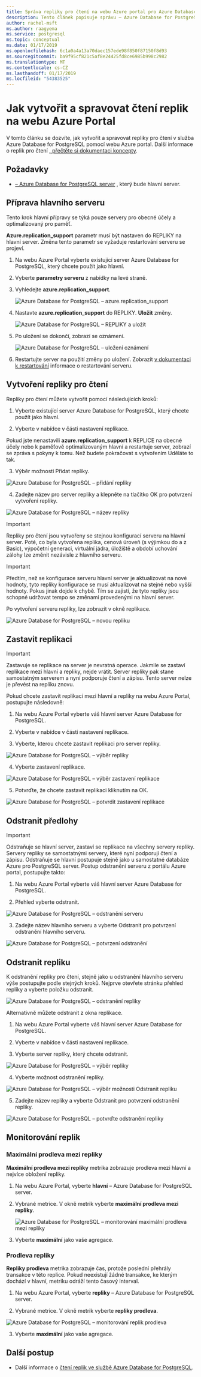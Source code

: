 ```yaml
---
title: Správa repliky pro čtení na webu Azure portal pro Azure Database for PostgreSQL
description: Tento článek popisuje správu – Azure Database for PostgreSQL čtení replik na webu Azure portal.
author: rachel-msft
ms.author: raagyema
ms.service: postgresql
ms.topic: conceptual
ms.date: 01/17/2019
ms.openlocfilehash: 6c1a0a4a13a70daec157ede98f850f87150f8d93
ms.sourcegitcommit: ba9f95cf821c5af8e24425fd8ce6985b998c2982
ms.translationtype: MT
ms.contentlocale: cs-CZ
ms.lasthandoff: 01/17/2019
ms.locfileid: "54383525"
---
```

# <a name="how-to-create-and-manage-read-replicas-in-the-azure-portal"></a>Jak vytvořit a spravovat čtení replik na webu Azure Portal
V tomto článku se dozvíte, jak vytvořit a spravovat repliky pro čtení v služba Azure Database for PostgreSQL pomocí webu Azure portal. Další informace o replik pro čtení [, přečtěte si dokumentaci koncepty](concepts-read-replicas.md).

## <a name="prerequisites"></a>Požadavky
- [– Azure Database for PostgreSQL server](quickstart-create-server-database-portal.md) , který bude hlavní server.

## <a name="prepare-the-master-server"></a>Příprava hlavního serveru
Tento krok hlavní přípravy se týká pouze servery pro obecné účely a optimalizovaný pro paměť.

**Azure.replication_support** parametr musí být nastaven do REPLIKY na hlavní server. Změna tento parametr se vyžaduje restartování serveru se projeví.

1. Na webu Azure Portal vyberte existující server Azure Database for PostgreSQL, který chcete použít jako hlavní.

2. Vyberte **parametry serveru** z nabídky na levé straně.

3. Vyhledejte **azure.replication_support**.

   ![Azure Database for PostgreSQL – azure.replication_support](./media/howto-read-replicas-portal/azure-replication-parameter.png)

4. Nastavte **azure.replication_support** do REPLIKY. **Uložit** změny.

   ![Azure Database for PostgreSQL – REPLIKY a uložit](./media/howto-read-replicas-portal/save-parameter-replica.png)

5. Po uložení se dokončí, zobrazí se oznámení.

   ![Azure Database for PostgreSQL – uložení oznámení](./media/howto-read-replicas-portal/parameter-save-notification.png)

6. Restartujte server na použití změny po uložení. Zobrazit [v dokumentaci k restartování](howto-restart-server-portal.md) informace o restartování serveru.

## <a name="create-a-read-replica"></a>Vytvoření repliky pro čtení
Repliky pro čtení můžete vytvořit pomocí následujících kroků:
1.  Vyberte existující server Azure Database for PostgreSQL, který chcete použít jako hlavní. 

2.  Vyberte v nabídce v části nastavení replikace.

   Pokud jste nenastavili **azure.replication_support** k REPLICE na obecné účely nebo k paměťově optimalizovaným hlavní a restartuje server, zobrazí se zpráva s pokyny k tomu. Než budete pokračovat s vytvořením Uděláte to tak.

3.  Výběr možnosti Přidat repliky.

   ![Azure Database for PostgreSQL – přidání repliky](./media/howto-read-replicas-portal/add-replica.png)

4.  Zadejte název pro server repliky a klepněte na tlačítko OK pro potvrzení vytvoření repliky.

   ![Azure Database for PostgreSQL – název repliky](./media/howto-read-replicas-portal/name-replica.png) 

> [!IMPORTANT]
> Repliky pro čtení jsou vytvořeny se stejnou konfigurací serveru na hlavní server. Poté, co byla vytvořena replika, cenová úroveň (s výjimkou do a z Basic), výpočetní generaci, virtuální jádra, úložiště a období uchování zálohy lze změnit nezávisle z hlavního serveru.

> [!IMPORTANT]
> Předtím, než se konfigurace serveru hlavní server je aktualizovat na nové hodnoty, tyto repliky konfigurace se musí aktualizovat na stejné nebo vyšší hodnoty. Pokus jinak dojde k chybě. Tím se zajistí, že tyto repliky jsou schopné udržovat tempo se změnami provedenými na hlavní server. 


Po vytvoření serveru repliky, lze zobrazit v okně replikace.

![Azure Database for PostgreSQL – novou repliku](./media/howto-read-replicas-portal/list-replica.png)
 

## <a name="stop-replication"></a>Zastavit replikaci

> [!IMPORTANT]
> Zastavuje se replikace na server je nevratná operace. Jakmile se zastaví replikace mezi hlavní a repliky, nejde vrátit. Server repliky pak stane samostatným serverem a nyní podporuje čtení a zápisu. Tento server nelze je převést na repliku znovu.

Pokud chcete zastavit replikaci mezi hlavní a repliky na webu Azure Portal, postupujte následovně:
1.  Na webu Azure Portal vyberte váš hlavní server Azure Database for PostgreSQL.

2.  Vyberte v nabídce v části nastavení replikace.

3.  Vyberte, kterou chcete zastavit replikaci pro server repliky.

   ![Azure Database for PostgreSQL – výběr repliky](./media/howto-read-replicas-portal/select-replica.png)
 
4.  Vyberte zastavení replikace.

   ![Azure Database for PostgreSQL – výběr zastavení replikace](./media/howto-read-replicas-portal/select-stop-replication.png)
 
5.  Potvrďte, že chcete zastavit replikaci kliknutím na OK.

   ![Azure Database for PostgreSQL – potvrdit zastavení replikace](./media/howto-read-replicas-portal/confirm-stop-replication.png)
 

## <a name="delete-a-master"></a>Odstranit předlohy

> [!IMPORTANT]
> Odstraňuje se hlavní server, zastaví se replikace na všechny servery repliky. Servery repliky se samostatnými servery, které nyní podporují čtení a zápisu.
Odstraňuje se hlavní postupuje stejně jako u samostatné databáze Azure pro PostgreSQL server. Postup odstranění serveru z portálu Azure portal, postupujte takto:

1.  Na webu Azure Portal vyberte váš hlavní server Azure Database for PostgreSQL.

2.  Přehled vyberte odstranit.

   ![Azure Database for PostgreSQL – odstranění serveru](./media/howto-read-replicas-portal/delete-server.png)
 
3.  Zadejte název hlavního serveru a vyberte Odstranit pro potvrzení odstranění hlavního serveru.

   ![Azure Database for PostgreSQL – potvrzení odstranění](./media/howto-read-replicas-portal/confirm-delete.png)
 

## <a name="delete-a-replica"></a>Odstranit repliku
K odstranění repliky pro čtení, stejně jako u odstranění hlavního serveru výše postupujte podle stejných kroků. Nejprve otevřete stránku přehled repliky a vyberte položku odstranit.

   ![Azure Database for PostgreSQL – odstranění repliky](./media/howto-read-replicas-portal/delete-replica.png)
 
Alternativně můžete odstranit z okna replikace.
1.  Na webu Azure Portal vyberte váš hlavní server Azure Database for PostgreSQL.

2.  Vyberte v nabídce v části nastavení replikace.

3.  Vyberte server repliky, který chcete odstranit. 

   ![Azure Database for PostgreSQL – výběr repliky](./media/howto-read-replicas-portal/select-replica.png)
 
4.  Vyberte možnost odstranění repliky.

   ![Azure Database for PostgreSQL – výběr možnosti Odstranit repliku](./media/howto-read-replicas-portal/select-delete-replica.png)
 
5.  Zadejte název repliky a vyberte Odstranit pro potvrzení odstranění repliky.

   ![Azure Database for PostgreSQL – potvrďte odstranění repliky](./media/howto-read-replicas-portal/confirm-delete-replica.png)
 

## <a name="monitor-a-replica"></a>Monitorování replik
### <a name="max-lag-across-replicas"></a>Maximální prodleva mezi repliky
**Maximální prodleva mezi repliky** metrika zobrazuje prodleva mezi hlavní a nejvíce obložení repliky. 

1.  Na webu Azure Portal, vyberte **hlavní** – Azure Database for PostgreSQL server.

2.  Vybrané metrice. V okně metrik vyberte **maximální prodleva mezi repliky**.

    ![Azure Database for PostgreSQL – monitorování maximální prodleva mezi repliky](./media/howto-read-replicas-portal/select-max-lag.png)
 
3.  Vyberte **maximální** jako vaše agregace. 

### <a name="replica-lag"></a>Prodleva repliky
**Repliky prodleva** metrika zobrazuje čas, protože poslední přehrály transakce v této replice. Pokud neexistují žádné transakce, ke kterým dochází v hlavní, metriku odráží tento časový interval.

1.  Na webu Azure Portal, vyberte **repliky** – Azure Database for PostgreSQL server.

2.  Vybrané metrice. V okně metrik vyberte **repliky prodleva**.

   ![Azure Database for PostgreSQL – monitorování replik prodleva](./media/howto-read-replicas-portal/select-replica-lag.png)
 
3.  Vyberte **maximální** jako vaše agregace. 
 
## <a name="next-steps"></a>Další postup
- Další informace o [čtení replik ve službě Azure Database for PostgreSQL](concepts-read-replicas.md).
